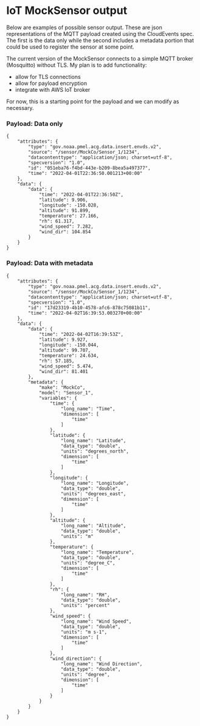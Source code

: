 # IoT MockSensor output

Below are examples of possible sensor output. These are json representations of the MQTT payload created using the CloudEvents spec. The first is the data only while the second includes a metadata portion that could be used to register the sensor at some point. 

The current version of the MockSensor connects to a simple MQTT broker (Mosquitto) without TLS. My plan is to add functionality:
 - allow for TLS connections
 - allow for payload encryption
 - integrate with AWS IoT broker

For now, this is a starting point for the payload and we can modify as necessary. 

### Payload: Data only
```
{
    "attributes": {
        "type": "gov.noaa.pmel.acg.data.insert.envds.v2",
        "source": "/sensor/MockCo/Sensor_1/1234",
        "datacontenttype": "application/json; charset=utf-8",
        "specversion": "1.0",
        "id": "051eba76-f4bd-443e-b209-8bea5a497377",
        "time": "2022-04-01T22:36:50.001213+00:00"
    },
    "data": {
        "data": {
            "time": "2022-04-01T22:36:50Z",
            "latitude": 9.906,
            "longitude": -150.028,
            "altitude": 91.899,
            "temperature": 27.166,
            "rh": 61.317,
            "wind_speed": 7.282,
            "wind_dir": 104.854
        }
    }
}
```

### Payload: Data with metadata
```
{
    "attributes": {
        "type": "gov.noaa.pmel.acg.data.insert.envds.v2",
        "source": "/sensor/MockCo/Sensor_1/1234",
        "datacontenttype": "application/json; charset=utf-8",
        "specversion": "1.0",
        "id": "17d23319-4b10-4578-afc6-878c75081b11",
        "time": "2022-04-02T16:39:53.003270+00:00"
    },
    "data": {
        "data": {
            "time": "2022-04-02T16:39:53Z",
            "latitude": 9.927,
            "longitude": -150.044,
            "altitude": 99.707,
            "temperature": 24.634,
            "rh": 57.185,
            "wind_speed": 5.474,
            "wind_dir": 81.401
        },
        "metadata": {
            "make": "MockCo",
            "model": "Sensor_1",
            "variables": {
                "time": {
                    "long_name": "Time",
                    "dimension": [
                        "time"
                    ]
                },
                "latitude": {
                    "long_name": "Latitude",
                    "data_type": "double",
                    "units": "degrees_north",
                    "dimension": [
                        "time"
                    ]
                },
                "longitude": {
                    "long_name": "Longitude",
                    "data_type": "double",
                    "units": "degrees_east",
                    "dimension": [
                        "time"
                    ]
                },
                "altitude": {
                    "long_name": "Altitude",
                    "data_type": "double",
                    "units": "m"
                },
                "temperature": {
                    "long_name": "Temperature",
                    "data_type": "double",
                    "units": "degree_C",
                    "dimension": [
                        "time"
                    ]
                },
                "rh": {
                    "long_name": "RH",
                    "data_type": "double",
                    "units": "percent"
                },
                "wind_speed": {
                    "long_name": "Wind Speed",
                    "data_type": "double",
                    "units": "m s-1",
                    "dimension": [
                        "time"
                    ]
                },
                "wind_direction": {
                    "long_name": "Wind Direction",
                    "data_type": "double",
                    "units": "degree",
                    "dimension": [
                        "time"
                    ]
                }
            }
        }
    }
}
```